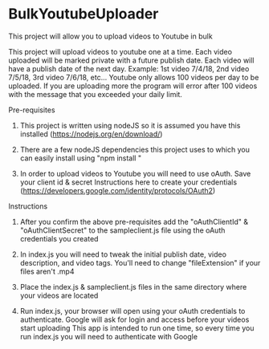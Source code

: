 # BulkYoutubeUploader
This project will allow you to upload videos to Youtube in bulk

This project will upload videos to youtube one at a time. Each video uploaded will be marked private with a future publish date. 
Each video will have a publish date of the next day. Example: 1st video 7/4/18, 2nd video 7/5/18, 3rd video 7/6/18, etc...
Youtube only allows 100 videos per day to be uploaded. 
If you are uploading more the program will error after 100 videos with the message that you exceeded your daily limit.

Pre-requisites

1) This project is written using nodeJS so it is assumed you have this installed (https://nodejs.org/en/download/)

2) There are a few nodeJS dependencies this project uses to which you can easily install using "npm install <dependency name here>"

3) In order to upload videos to Youtube you will need to use oAuth. Save your client id & secret
   Instructions here to create your credentials (https://developers.google.com/identity/protocols/OAuth2)
   

Instructions

1) After you confirm the above pre-requisites add the "oAuthClientId" & "oAuthClientSecret" to the sampleclient.js file using the oAuth credentials you created

2) In index.js you will need to tweak the initial publish date, video description, and video tags. You'll need to change "fileExtension" if your files aren't .mp4

3) Place the index.js & sampleclient.js files in the same directory where your videos are located

4) Run index.js, your browser will open using your oAuth credentials to authenticate. Google will ask for login and access before your videos start uploading
   This app is intended to run one time, so every time you run index.js you will need to authenticate with Google
